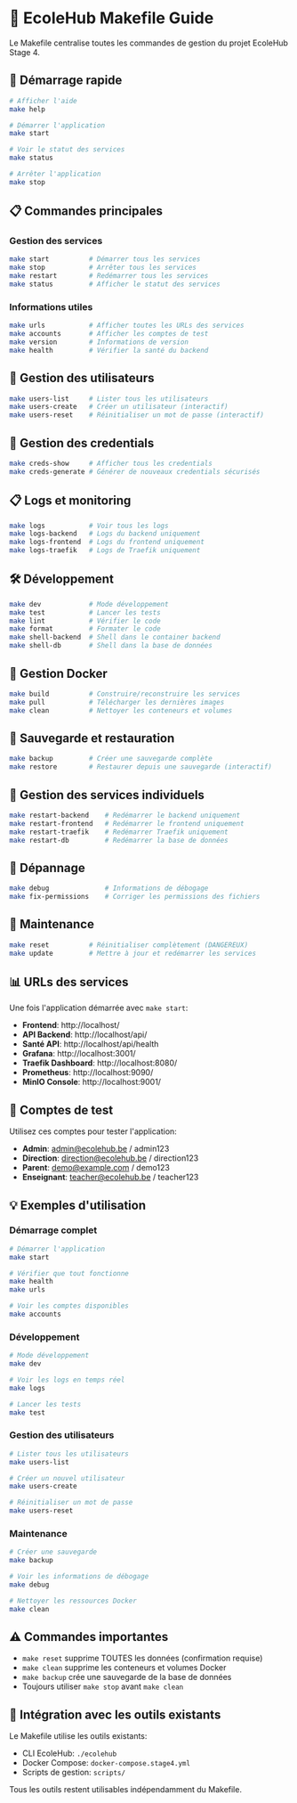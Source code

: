 # 🏫 EcoleHub Makefile Guide

Le Makefile centralise toutes les commandes de gestion du projet EcoleHub Stage 4.

## 🚀 Démarrage rapide

```bash
# Afficher l'aide
make help

# Démarrer l'application
make start

# Voir le statut des services
make status

# Arrêter l'application
make stop
```

## 📋 Commandes principales

### Gestion des services
```bash
make start          # Démarrer tous les services
make stop           # Arrêter tous les services  
make restart        # Redémarrer tous les services
make status         # Afficher le statut des services
```

### Informations utiles
```bash
make urls           # Afficher toutes les URLs des services
make accounts       # Afficher les comptes de test
make version        # Informations de version
make health         # Vérifier la santé du backend
```

## 👥 Gestion des utilisateurs

```bash
make users-list     # Lister tous les utilisateurs
make users-create   # Créer un utilisateur (interactif)
make users-reset    # Réinitialiser un mot de passe (interactif)
```

## 🔐 Gestion des credentials

```bash
make creds-show     # Afficher tous les credentials
make creds-generate # Générer de nouveaux credentials sécurisés
```

## 📋 Logs et monitoring

```bash
make logs           # Voir tous les logs
make logs-backend   # Logs du backend uniquement
make logs-frontend  # Logs du frontend uniquement
make logs-traefik   # Logs de Traefik uniquement
```

## 🛠️ Développement

```bash
make dev            # Mode développement
make test           # Lancer les tests
make lint           # Vérifier le code
make format         # Formater le code
make shell-backend  # Shell dans le container backend
make shell-db       # Shell dans la base de données
```

## 🐳 Gestion Docker

```bash
make build          # Construire/reconstruire les services
make pull           # Télécharger les dernières images
make clean          # Nettoyer les conteneurs et volumes
```

## 💾 Sauvegarde et restauration

```bash
make backup         # Créer une sauvegarde complète
make restore        # Restaurer depuis une sauvegarde (interactif)
```

## 🔧 Gestion des services individuels

```bash
make restart-backend    # Redémarrer le backend uniquement
make restart-frontend   # Redémarrer le frontend uniquement
make restart-traefik    # Redémarrer Traefik uniquement
make restart-db         # Redémarrer la base de données
```

## 🐛 Dépannage

```bash
make debug              # Informations de débogage
make fix-permissions    # Corriger les permissions des fichiers
```

## 🧹 Maintenance

```bash
make reset          # Réinitialiser complètement (DANGEREUX)
make update         # Mettre à jour et redémarrer les services
```

## 📊 URLs des services

Une fois l'application démarrée avec `make start`:

- **Frontend**: http://localhost/
- **API Backend**: http://localhost/api/
- **Santé API**: http://localhost/api/health
- **Grafana**: http://localhost:3001/
- **Traefik Dashboard**: http://localhost:8080/
- **Prometheus**: http://localhost:9090/
- **MinIO Console**: http://localhost:9001/

## 👤 Comptes de test

Utilisez ces comptes pour tester l'application:

- **Admin**: admin@ecolehub.be / admin123
- **Direction**: direction@ecolehub.be / direction123
- **Parent**: demo@example.com / demo123
- **Enseignant**: teacher@ecolehub.be / teacher123

## 💡 Exemples d'utilisation

### Démarrage complet
```bash
# Démarrer l'application
make start

# Vérifier que tout fonctionne
make health
make urls

# Voir les comptes disponibles
make accounts
```

### Développement
```bash
# Mode développement
make dev

# Voir les logs en temps réel
make logs

# Lancer les tests
make test
```

### Gestion des utilisateurs
```bash
# Lister tous les utilisateurs
make users-list

# Créer un nouvel utilisateur
make users-create

# Réinitialiser un mot de passe
make users-reset
```

### Maintenance
```bash
# Créer une sauvegarde
make backup

# Voir les informations de débogage
make debug

# Nettoyer les ressources Docker
make clean
```

## ⚠️ Commandes importantes

- `make reset` supprime TOUTES les données (confirmation requise)
- `make clean` supprime les conteneurs et volumes Docker
- `make backup` crée une sauvegarde de la base de données
- Toujours utiliser `make stop` avant `make clean`

## 📖 Intégration avec les outils existants

Le Makefile utilise les outils existants:
- CLI EcoleHub: `./ecolehub`
- Docker Compose: `docker-compose.stage4.yml`
- Scripts de gestion: `scripts/`

Tous les outils restent utilisables indépendamment du Makefile.